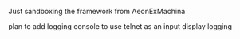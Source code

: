 Just sandboxing the framework from AeonExMachina

plan to add logging
console to use telnet as an input display logging
